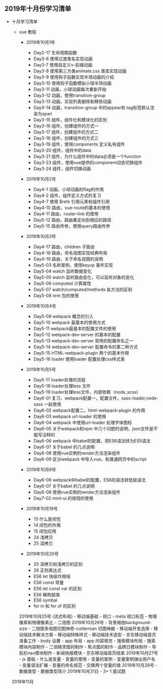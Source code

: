 ## 2019年十月份学习清单

- 十月学习清单
    - vue 教程
       - 2019年10月1号
            - Day2-17 生命周期函数
            - Day3-6 使用过渡类名实现动画
            - Day3-7 使用自定义v-前缀动画
            - Day3-8 使用第三方类animate.css 类库实现动画
            - Day3-9 使用钩子函数实现半场动画的介绍
            - Day3-10 使用钩子函数模拟小球半场动画
            - Day3-11 动画，小球动画每次重新开始
            - Day3-12 动画，使用transition-group 
            - Day3-13 动画，实现列表删除和移除动画
            - Day3-14 动画，transition-group 中的appear和 tag标签默认渲染为span
            - Day3-15 组件，组件化和模块化的区别
            - Day3-16 组件，创建组件的方式一
            - Day3-17 组件，创建组件的方式二
            - Day3-18 组件，创建组件的方式三
            - Day3-19 组件，使用components 定义私有组件
            - Day3-20 组件，组件中的data
            - Day3-21 组件，为什么组件中的data必须是一个function
            - Day3-23 组件，使用vue提供的component动态切换组件
            - Day3-24 组件，组件切换动画

        - 2019年10月2号
            - Day4-1 动画，小球动画的flag的作用
            - Day4-2 组件，组件定义方式的复习
            - Day4-7 使用 $refs 引用元素和组件引用
            - Day4-10 路由，vue-route的基本的使用
            - Day4-11 路由，router-link 的使用
            - Day5-12 路由，路由重定向到相应的路径
            - Day5-15 路由传参，使用query路由传参
        - 2019年10月3号
            - Day4-17 路由，children 子路由
            - Day4-18 路由，命名视图实现经典布局
            - Day4-19 路由，关于命名视图的说明
            - Day5-03 名称案例，使用keyup 事件实现
            - Day5-04 watch 监听数据变化
            - Day5-05 watch 监听路由变化，可以监听对象的变化
            - Day5-06 computed 计算属性
            - Day5-07 watch/computed/methods 各方法的区别
            - Day5-08 nrm 包的使用

        - 2019年10月4号
            - Day5-09 webpack 概念的引入
            - Day5-10 webpack 最基本的使用方式
            - Day5-11 webpack最基本的配置文件的使用
            - Day5-12 webpack-dev-server 的基本的配置
            - Day5-13 webpack-dev-server 常用的配置命名之一
            - Day5-14 webpack-dev-server 配置命令的第二种方式
            - Day5-15 HTML-webpack-plugin 两个的基本作用
            - Day5-16 loader 使用loader 配置处理css样式表

        - 2019年10月5号
            - Day5-17 loader处理的流程
            - Day5-18 loader处理less 文件
            - Day5-19 loader处理less文件，内部依赖（node_scss)
            - Day6-01 复习，webpack配置一，配置文件，sass-loader,node-sass 一起使用
            - Day6-02 webpack配置二，html-webpack-plugin 的作用
            - Day6-03 webpack url-loader 的使用
            - Day6-04 webpack 中使用url-loader 处理字体图标
            - Day6-05 关于webpack和npm 中几个问题的说明，json文件是不能写注释的
            - Day6-06 webpack 中babel的配置，把ES6语法转为ES5语法
            - Day6-07 关于babel 的几点说明
            - Day6-08 使用vue实例的render方法渲染组件
            - Day6-09 区分webpack 中导入vue，和普通网页中的script

        - 2019年10月6号
            - Day6-06 webpack中babel的配置，ES6的语法转低级语法
            - Day6-07 关于babel 的几点说明
            - Day6-08 使用vue实例的render方法渲染组件
            - Day7-02 mint-ui 的按钮的使用

        - 2019年10月19号
            - 13 什么是闭包
            - 14 闭包的作用
            - 15 闭包应用
            - 24 浅拷贝
            - 25 深拷贝

        - 2019年10月20号
            - 25 深拷贝和浅拷贝的区别
            - 26 正则表达式
            - ES6 let 快级作用域
            - ES6 const 常量
            - ES6 let const var 的区别
            - ES6 解构赋值
            - ES6 symbal
            - for in 和 for of 的区别

        2019年10月25号 (流式布局)
            - 移动端基础
            - 视口
            - meta 视口标签
            - 物理像素和物理像素比
            - 二倍图
        2019年10月26号
            - 背景缩放background-size
            - 二倍图多倍图切图神奇-cutterman 切图神器
            - 移动端开发选择
            - 移动端技术解决方案
            - 移动端特殊样式
            - 移动端技术选型
            - 京东移动端首页准备工作
            - body 设置
            - app 布局
            - app 内容填充
            - 搜索模块布局
            - 搜索模块内容制作
            - 二倍精灵图的制作
            - 焦点图的制作
            - 品牌日模块制作
            - 导航栏nav模块制作
            - 新闻快报模块
            - 京东移动端首页结束
        2019年10月27号
            - js 基础
            - 什么是变量
            - 变量的使用
            - 变量的案例
            - 变量案例弹出用户名
            - 变量语法扩展
            - 变量的命名规范
            - 交换两个变量的值
        2019年10月28号
            - 数据类型
            - 数据类型简介
        2019年10月31日
            - 3+ 1 面试题
        
    2019年11月




